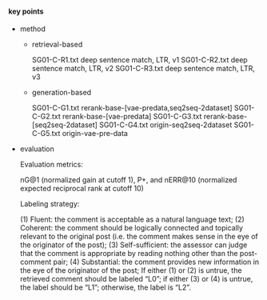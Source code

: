 #### key points

+ method

  + retrieval-based

    SG01-C-R1.txt deep sentence match, LTR, v1
    SG01-C-R2.txt deep sentence match, LTR, v2
    SG01-C-R3.txt deep sentence match, LTR, v3

  + generation-based

    SG01-C-G1.txt rerank-base-[vae-predata,seq2seq-2dataset]
    SG01-C-G2.txt rerank-base-[vae-predata]
    SG01-C-G3.txt rerank-base-[seq2seq-2dataset]
    SG01-C-G4.txt origin-seq2seq-2dataset
    SG01-C-G5.txt origin-vae-pre-data

+ evaluation

  Evaluation metrics:

  nG@1 (normalized gain at cutoff 1), P+, and nERR@10 (normalized expected reciprocal rank at cutoff 10)

  Labeling strategy:

  (1) Fluent: the comment is acceptable as a natural language text;
  (2) Coherent: the comment should be logically connected and topically relevant to the original post (i.e. the comment makes sense in the eye of the originator of the post);
  (3) Self-sufficient: the assessor can judge that the comment is appropriate by reading nothing other than the post-comment pair;
  (4) Substantial: the comment provides new information in the eye of the originator of the post;
  If either (1) or (2) is untrue, the retrieved comment should be labeled “L0”; if either (3) or (4) is untrue, the label should be “L1”; otherwise, the label is “L2”.





